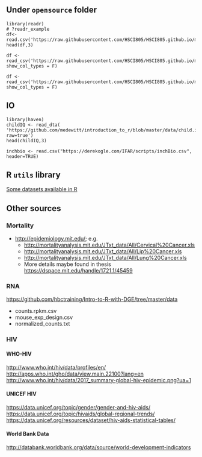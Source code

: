 ## Under ```opensource``` folder

```
library(readr)
# ?readr_example
df<- read.csv('https://raw.githubusercontent.com/HSCI805/HSCI805.github.io/main/datasets/opensource/boneden.csv')
head(df,3)
```


```
df <- read_csv('https://raw.githubusercontent.com/HSCI805/HSCI805.github.io/main/datasets/wsg.csv', show_col_types = F)
```

```
df <- read_csv('https://raw.githubusercontent.com/HSCI805/HSCI805.github.io/main/datasets/LungCapData2.csv', show_col_types = F)
```

## IO

```
library(haven)
childIQ <- read_dta( 'https://github.com/medewitt/introduction_to_r/blob/master/data/child.iq.dta?raw=true')
head(childIQ,3)
```

```
inchbio <- read.csv("https://derekogle.com/IFAR/scripts/inchBio.csv", header=TRUE)
```


## R ```utils``` library

[Some datasets available in R](opensource/R_datasets.md)

## Other sources

### Mortality

- http://epidemiology.mit.edu/; e.g.  
  - http://mortalityanalysis.mit.edu/JTxt_data/All/Cervical%20Cancer.xls
  - http://mortalityanalysis.mit.edu/JTxt_data/All/Lip%20Cancer.xls
  - http://mortalityanalysis.mit.edu/JTxt_data/All/Lung%20Cancer.xls
  - More details maybe found in thesis https://dspace.mit.edu/handle/1721.1/45459

### RNA

https://github.com/hbctraining/Intro-to-R-with-DGE/tree/master/data
- counts.rpkm.csv
- mouse_exp_design.csv
- normalized_counts.txt


### HIV

#### WHO-HIV
http://www.who.int/hiv/data/profiles/en/
http://apps.who.int/gho/data/view.main.22100?lang=en
http://www.who.int/hiv/data/2017_summary-global-hiv-epidemic.png?ua=1

#### UNICEF HIV
https://data.unicef.org/topic/gender/gender-and-hiv-aids/
https://data.unicef.org/topic/hivaids/global-regional-trends/
https://data.unicef.org/resources/dataset/hiv-aids-statistical-tables/

#### World Bank Data
http://databank.worldbank.org/data/source/world-development-indicators

